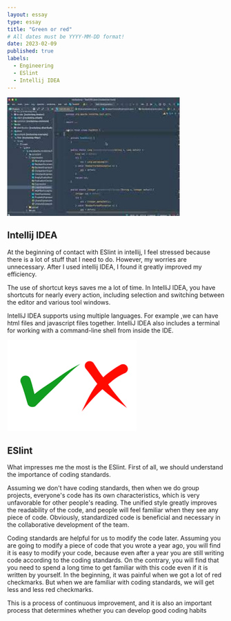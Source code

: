 ```yaml
---
layout: essay
type: essay
title: "Green or red"
# All dates must be YYYY-MM-DD format!
date: 2023-02-09
published: true
labels:
  - Engineering
  - ESlint
  - Intellij IDEA
---
```


<img width="400px" src="../img/idea.jpeg" >

## Intellij IDEA

At the beginning of contact with ESlint in intellij, I feel stressed because there is a lot of stuff that I need to do. However, my worries are unnecessary. After I used intellij IDEA, I found it greatly improved my efficiency.

The use of shortcut keys saves me a lot of time. In IntelliJ IDEA, you have shortcuts for nearly every action, including selection and switching between the editor and various tool windows.

IntelliJ IDEA supports using multiple languages. For example ,we can have html files and javascript files together.  IntelliJ IDEA also includes a terminal for working with a command-line shell from inside the IDE.

<img width="300px" class="rounded float-start pe-4" src="../img/checkmark.png">

## ESlint

What impresses me the most is the ESlint. First of all, we should understand the importance of coding standards.

Assuming we don't have coding standards, then when we do group projects, everyone's code has its own characteristics, which is very unfavorable for other people's reading. The unified style greatly improves the readability of the code, and people will feel familiar when they see any piece of code. Obviously, standardized code is beneficial and necessary in the collaborative development of the team.

Coding standards are helpful for us to modify the code later. Assuming you are going to modify a piece of code that you wrote a year ago, you will find it is easy to modify your code, because even after a year you are still writing code according to the coding standards. On the contrary, you will find that you need to spend a long time to get familiar with this code even if it is written by yourself. In the beginning, it was painful when we got a lot of red checkmarks. But when we are familiar with coding standards, we will get less and less red checkmarks.

This is a process of continuous improvement, and it is also an important process that determines whether you can develop good coding habits


